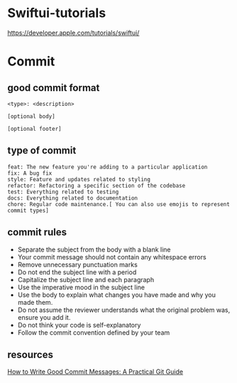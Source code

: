# Swiftui-tutorials
https://developer.apple.com/tutorials/swiftui/

# Commit

## good commit format

```
<type>: <description>

[optional body]

[optional footer]
```


## type of commit

```
feat: The new feature you're adding to a particular application
fix: A bug fix
style: Feature and updates related to styling
refactor: Refactoring a specific section of the codebase
test: Everything related to testing
docs: Everything related to documentation
chore: Regular code maintenance.[ You can also use emojis to represent commit types]
```

## commit rules

- Separate the subject from the body with a blank line
- Your commit message should not contain any whitespace errors
- Remove unnecessary punctuation marks
- Do not end the subject line with a period
- Capitalize the subject line and each paragraph
- Use the imperative mood in the subject line
- Use the body to explain what changes you have made and why you made them.
- Do not assume the reviewer understands what the original problem was, ensure you add it.
- Do not think your code is self-explanatory
- Follow the commit convention defined by your team


## resources

[How to Write Good Commit Messages: A Practical Git Guide](https://www.freecodecamp.org/news/writing-good-commit-messages-a-practical-guide/)